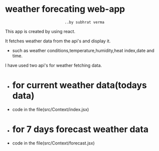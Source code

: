 # weather forecating web-app
                               ..by subhrat verma


This app is created by using react.

It fetches weather data from the api's and display it.
- such as weather conditions,temperature,humidity,heat index,date and time.

I have used two api's for weather fetching data.

- # for current weather data(todays data) 
- code in the file(src/Context/index.jsx) 

- # for 7 days forecast weather data 
- code in the file(src/Context/forecast.jsx) 


